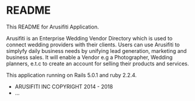 # README



This README for Arusifiti Application.

Arusifiti is an Enterprise Wedding Vendor Directory which is used to connect wedding providers with their clients. Users can use Arusifiti to 
simplyfy daily business needs by unifying lead generation, marketing and business sales. 
It will enable a Vendor e.g a Photographer, Wedding planners, e.t.c to create an account for selling their products and services.

This application running on Rails 5.0.1 and ruby 2.2.4.


 


* ARUSIFITI INC COPYRIGHT 2014 - 2018
* ...